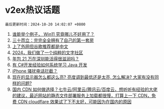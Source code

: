 # v2ex热议话题

`最后更新时间：2024-10-20 14:02:07 +0800`

1. [谁能举个例子， Win11 究竟哪儿不好用了？](https://www.v2ex.com/t/1081793)
1. [三十而立：完完全全拥有了自己的第一套房](https://www.v2ex.com/t/1081814)
1. [上了外网但谷歌推荐都是中文](https://www.v2ex.com/t/1081728)
1. [2024，我们做了一个纯粹的文字社区](https://www.v2ex.com/t/1081778)
1. [年包 21 万在深圳能活得很滋润吗？](https://www.v2ex.com/t/1081879)
1. [有 C#开发经验如何系统学习 Java 开发](https://www.v2ex.com/t/1081715)
1. [iPhone 骚扰电话拦截？](https://www.v2ex.com/t/1081857)
1. [现在的显示器怎么都这么亮? 亮度调到最低还是太亮, 怎么解决? 
大家有没有同样的问题?](https://www.v2ex.com/t/1081861)
1. [国内 CDN 如何做选择？七牛云/阿里云/腾讯云/百度云，想听听有经验的大佬的建议，最近网站的静态文件部署服务上加载都很慢，打算上一下 CDN，免费 CDN cloudflare 效果试了下不太好，可能因为在国内的原因](https://www.v2ex.com/t/1081756)

